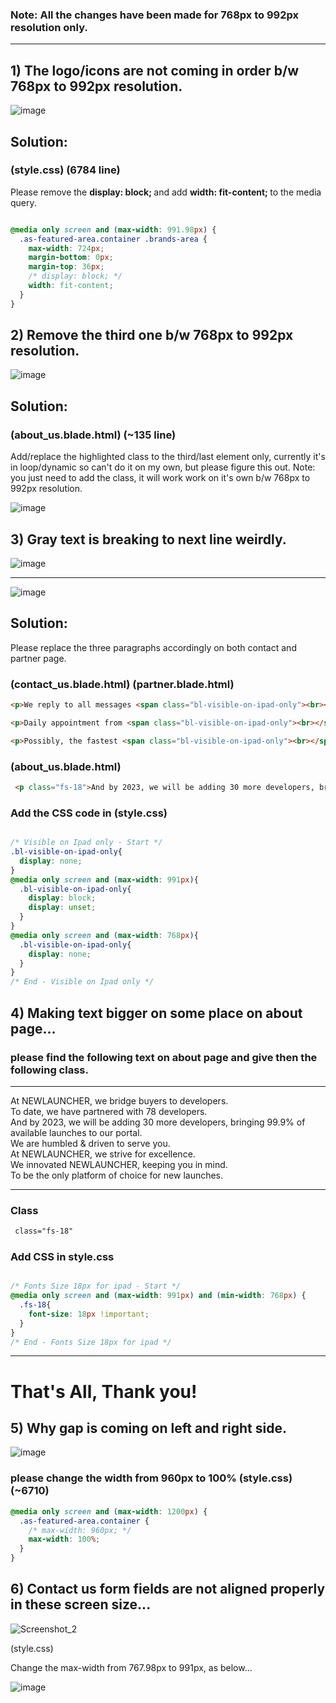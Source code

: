 ### Note: All the changes have been made for 768px to 992px resolution only.

<hr>

## 1) The logo/icons are not coming in order b/w 768px to 992px resolution.

![image](https://user-images.githubusercontent.com/64412852/182362281-b0ec0a1c-d10b-420c-8a7b-1bd1acf92308.png)

## Solution: 

### (style.css) (6784 line)

Please remove the <b> display: block; </b> and add <b> width: fit-content; </b> to the media query.

```css

@media only screen and (max-width: 991.98px) {
  .as-featured-area.container .brands-area {
    max-width: 724px;
    margin-bottom: 0px;
    margin-top: 36px;
    /* display: block; */
    width: fit-content;
  }
}

```

## 2) Remove the third one b/w 768px to 992px resolution.

![image](https://user-images.githubusercontent.com/64412852/182364505-207db9a9-7c42-47f7-a298-084657efdec3.png)

## Solution: 

### (about_us.blade.html) (~135 line)

Add/replace the highlighted class to the third/last element only, currently it's in loop/dynamic so can't do it on my own, but please figure this out.
Note: you just need to add the class, it will work work on it's own b/w 768px to 992px resolution.

![image](https://user-images.githubusercontent.com/64412852/182365417-d237d141-132d-421d-bd23-58d8a514c895.png)


## 3) Gray text is breaking to next line weirdly.

![image](https://user-images.githubusercontent.com/64412852/182370236-f6f1e682-2581-4be8-a3a4-e9c109afa16a.png)

<hr>

![image](https://user-images.githubusercontent.com/64412852/182395735-f8109d8b-b3ec-4e55-b4dc-1ed4d9770030.png)


## Solution: 

Please replace the three paragraphs accordingly on both contact and partner page.

### (contact_us.blade.html) (partner.blade.html)

```html
<p>We reply to all messages <span class="bl-visible-on-ipad-only"><br></span> within 12 hours.</p>
```

```html
<p>Daily appointment from <span class="bl-visible-on-ipad-only"><br></span> 11am to 7pm.</p>
```

```html
<p>Possibly, the fastest <span class="bl-visible-on-ipad-only"><br></span> way to reach us.</p>
```

### (about_us.blade.html)

```html
 <p class="fs-18">And by 2023, we will be adding 30 more developers, bringing <span class="bl-visible-on-ipad-only"><br></span> 99.9% of available launches to our portal.</p>
```

### Add the CSS code in (style.css) 

```css

/* Visible on Ipad only - Start */
.bl-visible-on-ipad-only{
  display: none;
}
@media only screen and (max-width: 991px){
  .bl-visible-on-ipad-only{
    display: block;
    display: unset;
  }
}
@media only screen and (max-width: 768px){
  .bl-visible-on-ipad-only{
    display: none;
  }
}
/* End - Visible on Ipad only */

```

## 4) Making text bigger on some place on about page...

### please find the following text on about page and give then the following class.

**********************************************

At NEWLAUNCHER, we bridge buyers to developers.<br>
To date, we have partnered with 78 developers.<br>
And by 2023, we will be adding 30 more developers, bringing 99.9% of available launches to our portal.<br>
We are humbled & driven to serve you.<br>
At NEWLAUNCHER, we strive for excellence.<br>
We innovated NEWLAUNCHER, keeping you in mind.<br>
To be the only platform of choice for new launches. 

**********************************************

### Class

```html
 class="fs-18"
```

### Add CSS in style.css

```css

/* Fonts Size 18px for ipad - Start */
@media only screen and (max-width: 991px) and (min-width: 768px) {
  .fs-18{
    font-size: 18px !important;
  }
}
/* End - Fonts Size 18px for ipad */

```

<hr>

# That's All, Thank you!

## 5) Why gap is coming on left and right side.
![image](https://user-images.githubusercontent.com/64412852/182407047-db6c6bd0-d442-40dc-84d2-ae1030557ef1.png)

### please change the width from 960px to 100% (style.css) (~6710)

```css
@media only screen and (max-width: 1200px) {
  .as-featured-area.container {
    /* max-width: 960px; */
    max-width: 100%;
  }
}
```

## 6) Contact us form fields are not aligned properly in these screen size...
![Screenshot_2](https://user-images.githubusercontent.com/64412852/183235695-73faf2f9-b693-463e-a00c-eaded06444c1.png)

(style.css)

Change the max-width from 767.98px to 991px, as below...

![image](https://user-images.githubusercontent.com/64412852/183235900-03efb8d1-e5de-426d-8527-12602692ae40.png)
 







